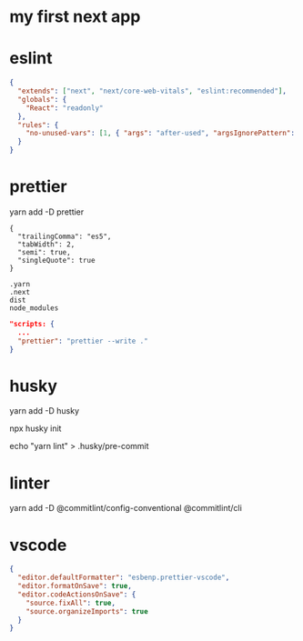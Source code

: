 # my first next app

# eslint

```json
{
  "extends": ["next", "next/core-web-vitals", "eslint:recommended"],
  "globals": {
    "React": "readonly"
  },
  "rules": {
    "no-unused-vars": [1, { "args": "after-used", "argsIgnorePattern": "^_" }]
  }
}
```

# prettier
yarn add -D prettier

```.prettierrc
{
  "trailingComma": "es5",
  "tabWidth": 2,
  "semi": true,
  "singleQuote": true
}
```

```.prettierignore
.yarn
.next
dist
node_modules
```

```json
"scripts: {
  ...
  "prettier": "prettier --write ."
}
```


# husky

yarn add -D husky

npx husky init

echo "yarn lint" > .husky/pre-commit

# linter

yarn add -D @commitlint/config-conventional @commitlint/cli

# vscode

```json
{
  "editor.defaultFormatter": "esbenp.prettier-vscode",
  "editor.formatOnSave": true,
  "editor.codeActionsOnSave": {
    "source.fixAll": true,
    "source.organizeImports": true
  }
}
```
